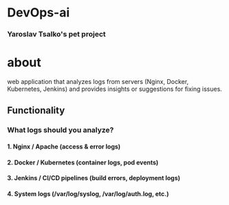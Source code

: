 # DevOps-ai
### Yaroslav Tsalko's pet project
# about
web application that analyzes logs from servers (Nginx, Docker, Kubernetes, Jenkins) and provides insights or suggestions for fixing issues.

## Functionality
### What logs should you analyze?


#### 1. Nginx / Apache (access & error logs)
#### 2. Docker / Kubernetes (container logs, pod events)
#### 3. Jenkins / CI/CD pipelines (build errors, deployment logs)
#### 4. System logs (/var/log/syslog, /var/log/auth.log, etc.)
